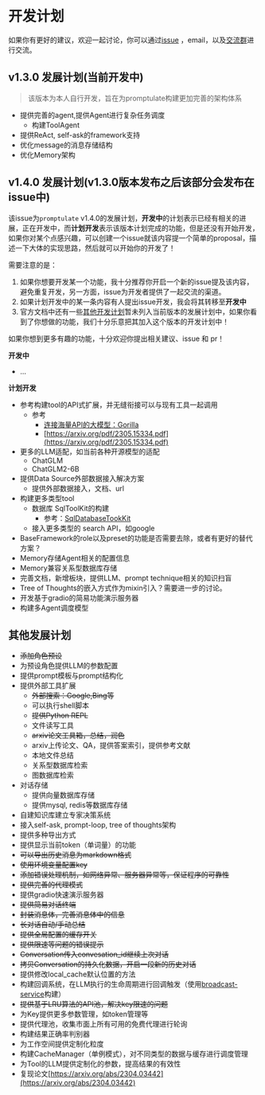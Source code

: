 # 开发计划

如果你有更好的建议，欢迎一起讨论，你可以通过[issue](https://github.com/Undertone0809/promptulate/issues)
，email，以及[交流群](README.md#交流群)进行交流。


## v1.3.0 发展计划(当前开发中)
> 该版本为本人自行开发，旨在为promptulate构建更加完善的架构体系

- 提供完善的agent,提供Agent进行复杂任务调度
  - 构建ToolAgent
- 提供ReAct, self-ask的framework支持
- 优化message的消息存储结构
- 优化Memory架构



## v1.4.0 发展计划(v1.3.0版本发布之后该部分会发布在issue中)
该issue为`promptulate` v1.4.0的发展计划，**开发中**的计划表示已经有相关的进展，正在开发中，而**计划开发**表示该版本计划完成的功能，但是还没有开始开发，如果你对某个点感兴趣，可以创建一个issue就该内容提一个简单的proposal，描述一下大体的实现思路，然后就可以开始你的开发了！

需要注意的是：

1. 如果你想要开发某一个功能，我十分推荐你开启一个新的issue提及该内容，避免重复开发，另一方面，issue为开发者提供了一起交流的渠道。
2. 如果计划开发中的某一条内容有人提出issue开发，我会将其转移至**开发中**
3. 官方文档中还有一些[其他开发计划](https://undertone0809.github.io/promptulate/#/other/plan)暂未列入当前版本的发展计划中，如果你看到了你想做的功能，我们十分乐意把其加入这个版本的开发计划中！

如果你想到更多有趣的功能，十分欢迎你提出相关建议、issue 和 pr！

**开发中**
- ...

**计划开发**
- 参考构建tool的API式扩展，并无缝衔接可以与现有工具一起调用
  - 参考
    - [连接海量API的大模型：Gorilla](https://mp.weixin.qq.com/s/ZxZAXKVdc1YsxBRpncWTNg)
    - [https://arxiv.org/pdf/2305.15334.pdf](https://arxiv.org/pdf/2305.15334.pdf)
- 更多的LLM适配，如当前各种开源模型的适配
  - ChatGLM
  - ChatGLM2-6B
- 提供Data Source外部数据接入解决方案
  - 提供外部数据接入，文档、url
- 构建更多类型tool
  - 数据库 SqlToolKit的构建 
    - 参考：[SqlDatabaseTookKit](https://github.com/hwchase17/langchain/blob/master/langchain/agents/agent_toolkits/sql/base.py#L14)
  - 接入更多类型的 search API，如google
- BaseFramework的role以及preset的功能是否需要去除，或者有更好的替代方案？
- Memory存储Agent相关的配置信息
- Memory兼容关系型数据库存储
- 完善文档，新增板块，提供LLM、prompt technique相关的知识扫盲
- Tree of Thoughts的嵌入方式作为mixin引入？需要进一步的讨论。
- 开发基于gradio的简易功能演示服务器
- 构建多Agent调度模型


## 其他发展计划
- ~~添加角色预设~~
- 为预设角色提供LLM的参数配置
- 提供prompt模板与prompt结构化
- 提供外部工具扩展
  - ~~外部搜索：Google,Bing等~~
  - 可以执行shell脚本
  - ~~提供Python REPL~~
  - 文件读写工具
  - ~~arxiv论文工具箱，总结，润色~~
  - arxiv上传论文、QA，提供答案索引，提供参考文献
  - 本地文件总结
  - 关系型数据库检索
  - 图数据库检索
- 对话存储
  - 提供向量数据库存储
  - 提供mysql, redis等数据库存储
- 自建知识库建立专家决策系统
- 接入self-ask, prompt-loop, tree of thoughts架构
- 提供多种导出方式
- 提供显示当前token（单词量）的功能
- ~~可以导出历史消息为markdown格式~~
- ~~使用环境变量配置key~~
- ~~添加错误处理机制，如网络异常、服务器异常等，保证程序的可靠性~~
- ~~提供完善的代理模式~~
- 提供gradio快速演示服务器
- ~~提供简易对话终端~~
- ~~封装消息体，完善消息体中的信息~~
- ~~长对话自动/手动总结~~
- ~~提供全局配置的缓存开关~~
- ~~提供限速等问题的错误提示~~
- ~~Conversation传入convesation_id继续上次对话~~
- ~~拷贝Conversation的持久化数据，开启一段新的历史对话~~
- 提供修改local_cache默认位置的方法
- 构建回调系统，在LLM执行的生命周期进行回调触发（使用[broadcast-service](https://github.com/Undertone0809/broadcast-service)构建）
- ~~提供基于LRU算法的API池，解决key限速的问题~~
- 为Key提供更多参数管理，如token管理等
- 提供代理池，收集市面上所有可用的免费代理进行轮询
- 构建结果正确率判别器
- 为工作空间提供定制化粒度
- 构建CacheManager（单例模式），对不同类型的数据与缓存进行调度管理
- 为Tool的LLM提供定制化的参数，提高结果的有效性
- 复现论文[https://arxiv.org/abs/2304.03442](https://arxiv.org/abs/2304.03442)


